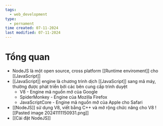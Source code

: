 ```yaml
---
tags:
  - web_development
type:
  - pernament
time created: 07-11-2024
last modified: 07-11-2024
---
```

# Tổng quan
- NodeJS là một open source, cross platform [[Runtime enviroment]] cho [[JavaScript]]
- [[JavaScript]] engine là chương trình dịch [[JavaScript]] sang mã máy, thường được phát triển bởi các bên cung cấp trình duyệt
	- V8 - Engine mã nguồn mở của Google
	- SpiderMonkey - Engine của Mozilla Firefox
	- JavaScriptCore - Engine mã nguồn mở của Apple cho Safari
- [[NodeJS]] sử dụng V8, viết bằng C++ và mở rộng chức năng cho V8
![[Pasted image 20241111150931.png]]
- [[Cài đặt NodeJS]]

